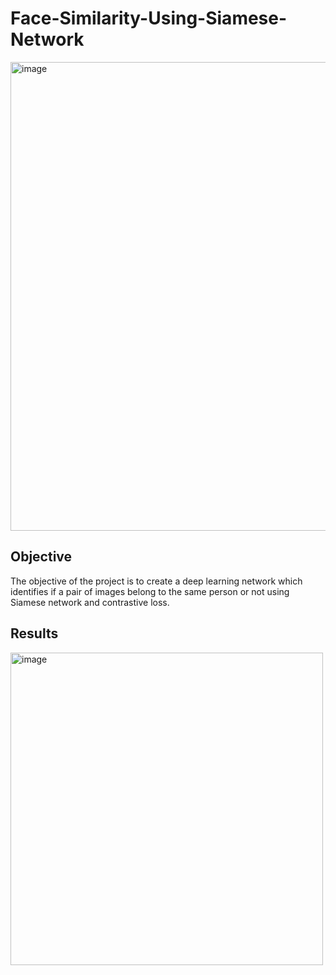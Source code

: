 # Face-Similarity-Using-Siamese-Network

<img width="750" alt="image" src="https://user-images.githubusercontent.com/45042726/165827500-cebcfcb1-d8dd-4213-bf8b-5a7977fcacb9.png">

## Objective
The objective of the project is to create a deep learning network which identifies if a pair of images belong to the same person or not using Siamese network and contrastive loss.

## Results
<img width="500" alt="image" src="https://user-images.githubusercontent.com/45042726/165822639-301e7fa4-a183-4d37-a636-4b1833fa9c90.png">
